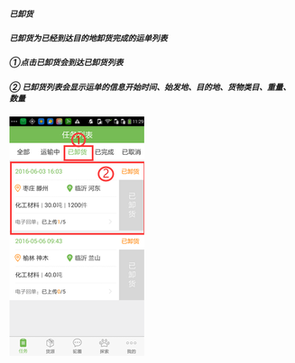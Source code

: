 ##### 已卸货

##### 已卸货为已经到达目的地卸货完成的运单列表

##### ①点击已卸货会到达已卸货列表

##### ② 已卸货列表会显示运单的信息开始时间、始发地、目的地、货物类目、重量、数量

![](/assets/已卸货完结.png)

